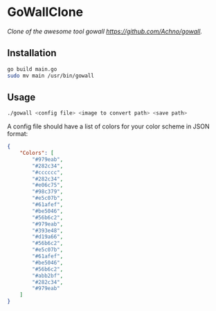# GoWallClone

*Clone of the awesome tool gowall https://github.com/Achno/gowall.*

## Installation

```sh
go build main.go
sudo mv main /usr/bin/gowall
```

## Usage

```sh
./gowall <config file> <image to convert path> <save path>
```

A config file should have a list of colors for your color scheme in JSON format:

```JSON
{
    "Colors": [
        "#979eab",
        "#282c34",
        "#cccccc",
        "#282c34",
        "#e06c75",
        "#98c379",
        "#e5c07b",
        "#61afef",
        "#be5046",
        "#56b6c2",
        "#979eab",
        "#393e48",
        "#d19a66",
        "#56b6c2",
        "#e5c07b",
        "#61afef",
        "#be5046",
        "#56b6c2",
        "#abb2bf",
        "#282c34",
        "#979eab"
    ]
}
```
